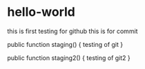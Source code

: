 # hello-world
this is first testing for github
this is for commit

public function staging()
{
	testing of git
}

public function staging2()
{
	testing of git2
}
